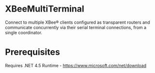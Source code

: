 # XBeeMultiTerminal
Connect to multiple XBee® clients configured as transparent routers and communicate concurrently via their serial terminal connections, from a single coordinator.

# Prerequisites
Requires .NET 4.5 Runtime - https://www.microsoft.com/net/download
